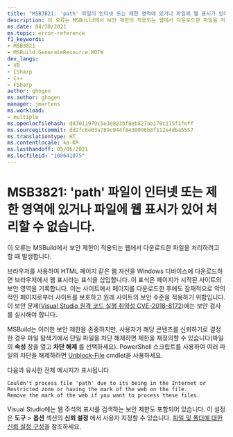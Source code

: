 ```yaml
---
title: "MSB3821: 'path' 파일이 인터넷 또는 제한 영역에 있거나 파일에 웹 표시가 있어 처리할 수 없습니다."
description: 이 오류는 MSBuild에서 보안 제한이 적용되는 웹에서 다운로드한 파일을 처리하려고 할 때 발생합니다.
ms.date: 04/30/2021
ms.topic: error-reference
f1_keywords:
- MSB3821
- MSBuild.GenerateResource.MOTW
dev_langs:
- VB
- CSharp
- C++
- FSharp
author: ghogen
ms.author: ghogen
manager: jmartens
ms.workload:
- multiple
ms.openlocfilehash: d83011979c5e3e823bf8eb827ab170c115f1feff
ms.sourcegitcommit: dd2fc6e03a789c044f8438096b8f112e4dba5557
ms.translationtype: HT
ms.contentlocale: ko-KR
ms.lasthandoff: 05/06/2021
ms.locfileid: "108641075"
---
```

# <a name="msb3821-couldnt-process-file-path-due-to-its-being-in-the-internet-or-restricted-zone-or-having-the-mark-of-the-web-on-the-file"></a>MSB3821: 'path' 파일이 인터넷 또는 제한 영역에 있거나 파일에 웹 표시가 있어 처리할 수 없습니다.

이 오류는 MSBuild에서 보안 제한이 적용되는 웹에서 다운로드한 파일을 처리하려고 할 때 발생합니다.

브라우저를 사용하여 HTML 페이지 같은 웹 자산을 Windows 디바이스에 다운로드하면 브라우저에서 웹 표시라는 표식을 삽입합니다. 이 표식은 페이지가 시작된 사이트의 보안 영역을 기록합니다. 이는 사이트에서 페이지를 다운로드한 후에도 잠재적으로 악의적인 페이지로부터 사이트를 보호하고 원래 사이트의 보안 수준을 적용하기 위함입니다. 이 보안 문제([Visual Studio 원격 코드 실행 취약성 CVE-2018-8172](https://msrc.microsoft.com/update-guide/en-US/vulnerability/CVE-2018-8172))에는 보안 검사를 실시해야 합니다.

 MSBuild는 이러한 보안 제한을 존중하지만, 사용자가 해당 콘텐츠를 신뢰하기로 결정한 경우 파일 탐색기에서 단일 파일을 차단 해제하면 제한을 재정의할 수 있습니다(파일의 **속성** 창을 열고 **차단 해제** 를 선택하세요). PowerShell 스크립트를 사용하여 여러 파일의 차단을 해제하려면 [Unblock-File](https://docs.microsoft.com/powershell/module/microsoft.powershell.utility/unblock-file) cmdlet을 사용하세요.

다음과 유사한 전체 메시지가 표시됩니다.

```output
Couldn't process file 'path' due to its being in the Internet or Restricted zone or having the mark of the web on the file.
Remove the mark of the web if you want to process these files.
```

Visual Studio에는 웹 주석의 표시를 검색하는 보안 제한도 포함되어 있습니다. 이 설정은 **도구** > **옵션** 섹션의 **신뢰 설정** 에서 사용자 지정할 수 있습니다. [파일 및 폴더에 대한 신뢰 설정 구성](../../ide/reference/trust-settings.md)을 참조하세요.
